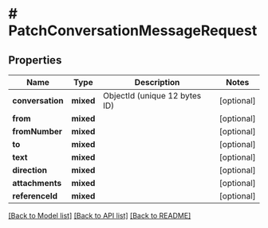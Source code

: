 # # PatchConversationMessageRequest

## Properties

Name | Type | Description | Notes
------------ | ------------- | ------------- | -------------
**conversation** | **mixed** | ObjectId (unique 12 bytes ID) | [optional]
**from** | **mixed** |  | [optional]
**fromNumber** | **mixed** |  | [optional]
**to** | **mixed** |  | [optional]
**text** | **mixed** |  | [optional]
**direction** | **mixed** |  | [optional]
**attachments** | **mixed** |  | [optional]
**referenceId** | **mixed** |  | [optional]

[[Back to Model list]](../../README.md#models) [[Back to API list]](../../README.md#endpoints) [[Back to README]](../../README.md)
